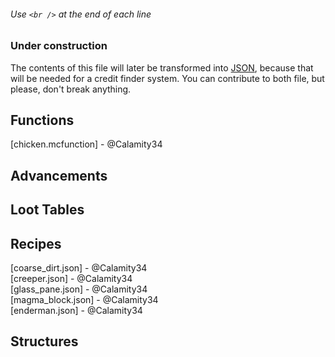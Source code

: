 ###### Use `<br />` at the end of each line
### Under construction
The contents of this file will later be transformed into [JSON](../../credits.jsonc), because that will be needed for a credit finder system. You can contribute to both file, but please, don't break anything.



## Functions
[chicken.mcfunction] - @Calamity34<br />

## Advancements

## Loot Tables

## Recipes
[coarse_dirt.json] - @Calamity34<br />
[creeper.json] - @Calamity34<br />
[glass_pane.json] - @Calamity34<br />
[magma_block.json] - @Calamity34<br />
[enderman.json] - @Calamity34<br />

## Structures

